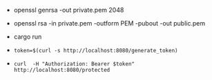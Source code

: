 - openssl genrsa -out private.pem 2048
- openssl rsa -in private.pem -outform PEM -pubout -out public.pem

- cargo run
- `token=$(curl -s http://localhost:8080/generate_token)`
- `curl  -H "Authorization: Bearer $token" http://localhost:8080/protected`